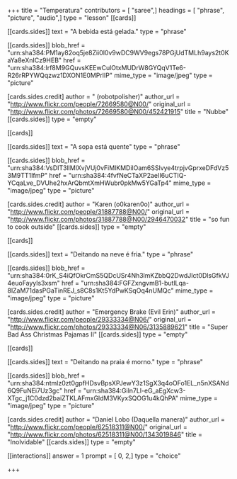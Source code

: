 +++
title = "Temperatura"
contributors = [ "saree",]
headings = [ "phrase", "picture", "audio",]
type = "lesson"
[[cards]]

[[cards.sides]]
text = "A bebida está gelada."
type = "phrase"

[[cards.sides]]
blob_href = "urn:sha384:PM1ay82oq5je8Zii0l0v9wDC9WV9egs78PGjUdTMLh9ays2t0KaYa8eXnICz9HEB"
href = "urn:sha384:lrf8M9GQuvsKEEwCulOtxMUDrW8GYQqV1Te6-R26rRPYWQqzwz1DXON1E0MPrlIP"
mime_type = "image/jpeg"
type = "picture"

[cards.sides.credit]
author = " (robotpolisher)"
author_url = "http://www.flickr.com/people/72669580@N00/"
original_url = "http://www.flickr.com/photos/72669580@N00/452421915"
title = "Nubbe"
[[cards.sides]]
type = "empty"

[[cards]]

[[cards.sides]]
text = "A sopa está quente"
type = "phrase"

[[cards.sides]]
blob_href = "urn:sha384:VsDIT3llMlXvjVUj0vFiMlKMDilOam6SSlvye4trpjvGprxeDFdVz53M9TT1IfmP"
href = "urn:sha384:4fvfNeCTaXP2aeII6uCTIQ-YCqaLve_DVUhe2hxArQbmtXmHWubr0pkMw5YGaTp4"
mime_type = "image/jpeg"
type = "picture"

[cards.sides.credit]
author = "Karen (o0karen0o)"
author_url = "http://www.flickr.com/people/31887788@N00/"
original_url = "http://www.flickr.com/photos/31887788@N00/2946470032"
title = "so fun to cook outside"
[[cards.sides]]
type = "empty"

[[cards]]

[[cards.sides]]
text = "Deitando na neve é fria."
type = "phrase"

[[cards.sides]]
blob_href = "urn:sha384:0rK_S4iQfOkrCmS5QDcUSr4Nh3lmKZbbQ2DwdJIct0DlsGfkVJ4euoFayyls3xsm"
href = "urn:sha384:FGFZxngvmB1-butlLqa-8lZaM71dasPGaTinREJ_s8C8s1Kt5YdPwKSqOq4nUMQc"
mime_type = "image/jpeg"
type = "picture"

[cards.sides.credit]
author = "Emergency Brake (Evil Erin)"
author_url = "http://www.flickr.com/people/29333334@N06/"
original_url = "http://www.flickr.com/photos/29333334@N06/3135889621"
title = "Super Bad Ass Christmas Pajamas II"
[[cards.sides]]
type = "empty"

[[cards]]

[[cards.sides]]
text = "Deitando na praia é morno."
type = "phrase"

[[cards.sides]]
blob_href = "urn:sha384:ntmlz0zt0gpfHDsvBpsXPJewY3z1SgX3q4oOFo1EL_n5nXSANd6Q9FuNEi7Uz3gc"
href = "urn:sha384:Giln7Ll-eG_aEgXcw3-XTgc_j1C0dzd2baiZTKLAFmxGldM3VKyxSQOG1u4kQhPA"
mime_type = "image/jpeg"
type = "picture"

[cards.sides.credit]
author = "Daniel Lobo (Daquella manera)"
author_url = "http://www.flickr.com/people/62518311@N00/"
original_url = "http://www.flickr.com/photos/62518311@N00/1343019846"
title = "Inolvidable"
[[cards.sides]]
type = "empty"

[[interactions]]
answer = 1
prompt = [ 0, 2,]
type = "choice"

+++

